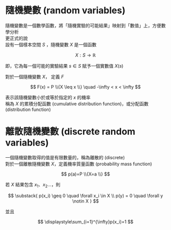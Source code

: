 # 隨機變數 (random variables)
隨機變數是一個數學函數，將「隨機實驗的可能結果」映射到「數值」上，方便數學分析  
更正式的說  
設有一個樣本空間 $S$ ，隨機變數 $X$ 是一個函數  

$$
X: S \to \mathbb{R}
$$

即，它為每一個可能的實驗結果 $s \in S$ 賦予一個實數值 $X(s)$

對於一個隨機變數 $X$， 定義 $F$

$$
F(x) = P \\{X \leq x \\} \quad -\infty < x < \infty
$$

表示該隨機變數小於或等於指定的 $x$ 的機率  
稱為 $X$ 的累積分配函數 (cumulative distribution function)，或分配函數 (distribution function)

# 離散隨機變數 (discrete random variables)
一個隨機變數取得的值是有限數量的，稱為離散的 (discrete)  
對於一個離散隨機變數 $X$，定義機率質量函數 (probability mass function)

$$
p(a)=P \\{X=a \\}
$$

若 $X$ 結果包含 $x_1、x_2 \dots$，則

$$
\substack{
p(x_i) \geq 0  \quad \forall x_i \in X \\
p(y) = 0 \quad \forall y \notin X
}
$$

並且

$$
\displaystyle\sum_{i=1}^{\infty}p(x_i)=1
$$

